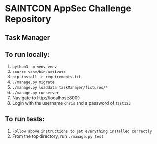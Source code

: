 # SAINTCON AppSec Challenge Repository

## Task Manager

To run locally:
----
1. ```python3 -m venv venv```
2. ```source venv/bin/activate```
3. ```pip install -r requirements.txt```
4. ```./manage.py migrate```
5. ```./manage.py loaddata taskManager/fixtures/*```
6. ```./manage.py runserver```
7. Navigate to http://localhost:8000
8. Login with the username `chris` and a password of `test123`


To run tests:
----
1. ```Follow above instructions to get everything installed correctly```
2. From the top directory, run ```./manage.py test```
